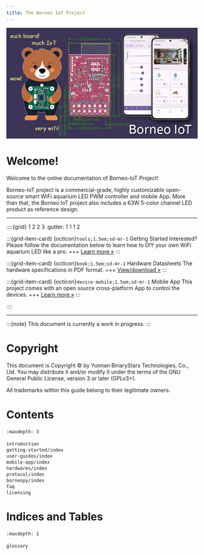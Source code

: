 ```yaml
---
title: The Borneo IoT Project
---
```


![banner](images/borneo-hero.jpg)

# Welcome!

Welcome to the online documentation of Borneo-IoT Project!

Borneo-IoT project is a commercial-grade, highly customizable open-source smart WiFi aquarium LED PWM controller and mobile App. More than that, the Borneo IoT project also includes a 63W 5-color channel LED product as reference design.

---

::::{grid} 1 2 2 3
:gutter: 1 1 1 2

:::{grid-item-card} {octicon}`tools;1.5em;sd-mr-1` Getting Started
Interested? Please follow the documentation below to learn how to DIY your own WiFi aquarium LED like a pro.
+++
[Learn more »](getting-started)
:::

:::{grid-item-card} {octicon}`book;1.5em;sd-mr-1` Hardware Datasheets
The hardware specifications in PDF format.
+++
[View/download »](https://github.com/borneo-iot/borneo/tree/master/hw/datasheets)
:::

:::{grid-item-card} {octicon}`device-mobile;1.5em;sd-mr-1` Mobile App
This project comes with an open source cross-platform App to control the devices.
+++
[Learn more »](mobile-app)
:::

::::

---

:::{note}
This document is currently a work in progress.
:::

# Copyright

This document is Copyright © by Yunnan BinaryStars Technologies, Co., Ltd. You may distribute it and/or modify it under the terms of the GNU General Public License, version 3 or later (GPLv3+).

All trademarks within this guide belong to their legitimate owners.

# Contents

```{toctree}
:maxdepth: 3

introduction
getting-started/index
user-guides/index
mobile-app/index
hardwares/index
protocol/index
borneopy/index
faq
licensing
```


# Indices and Tables

```{toctree}
:maxdepth: 1

glossary
```
